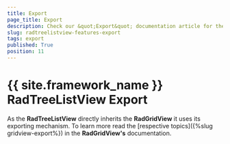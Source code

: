 ```yaml
---
title: Export
page_title: Export
description: Check our &quot;Export&quot; documentation article for the RadTreeListView {{ site.framework_name }} control.
slug: radtreelistview-features-export
tags: export
published: True
position: 11
---
```


# {{ site.framework_name }} RadTreeListView Export


As the __RadTreeListView__ directly inherits the __RadGridView__ it uses its exporting mechanism. To learn more read the [respective topics]({%slug gridview-export%}) in the __RadGridView's__ documentation.
        
